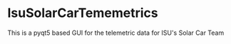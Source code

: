 # IsuSolarCarTememetrics
This is a pyqt5 based GUI for the telemetric data for ISU's Solar Car Team
